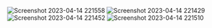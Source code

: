 ![Screenshot 2023-04-14 221558](https://user-images.githubusercontent.com/112943652/232186367-6213367a-aff6-46f7-8375-2bff8621e717.png)
![Screenshot 2023-04-14 221429](https://user-images.githubusercontent.com/112943652/232186453-4741eda6-225e-4846-86fd-dc6dafbdc8ed.png)
![Screenshot 2023-04-14 221452](https://user-images.githubusercontent.com/112943652/232186487-cf373250-b497-44b1-8b36-c9d3ac82462b.png)
![Screenshot 2023-04-14 221510](https://user-images.githubusercontent.com/112943652/232186538-e370f1e4-16a0-4834-b78a-85bfb337993b.png)
